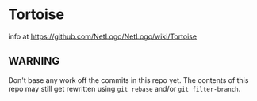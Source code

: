 # Tortoise

info at https://github.com/NetLogo/NetLogo/wiki/Tortoise

## WARNING

Don't base any work off the commits in this repo yet.
The contents of this repo may still get rewritten
using `git rebase` and/or `git filter-branch`.
